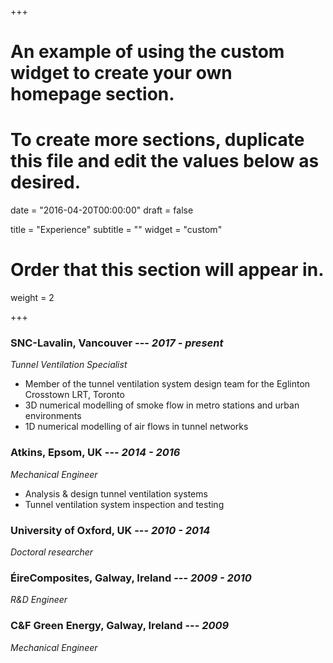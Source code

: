+++
# An example of using the custom widget to create your own homepage section.
# To create more sections, duplicate this file and edit the values below as desired.

date = "2016-04-20T00:00:00"
draft = false

title = "Experience"
subtitle = ""
widget = "custom"

# Order that this section will appear in.
weight = 2

+++

### SNC-Lavalin, Vancouver --- *2017 - present*

*Tunnel Ventilation Specialist*

 * Member of the tunnel ventilation system design team for the Eglinton Crosstown LRT, Toronto
 * 3D numerical modelling of smoke flow in metro stations and urban environments
 * 1D numerical modelling of air flows in tunnel networks

### Atkins, Epsom, UK --- *2014 - 2016*

*Mechanical Engineer*

 * Analysis & design tunnel ventilation systems
 * Tunnel ventilation system inspection and testing

### University of Oxford, UK --- *2010 - 2014*

*Doctoral researcher*

### ÉireComposites, Galway, Ireland --- *2009 - 2010*

*R&D Engineer*

### C&F Green Energy, Galway, Ireland --- *2009*

*Mechanical Engineer*

